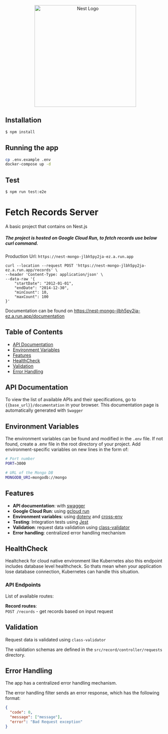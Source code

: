 <p align="center">
  <a href="http://nestjs.com/" target="blank"><img src="https://nestjs.com/img/logo_text.svg" width="320" alt="Nest Logo" /></a>
</p>

## Installation

```bash
$ npm install
```

## Running the app
```bash
cp .env.example .env
docker-compose up -d
```

## Test

```bash
$ npm run test:e2e
```

# Fetch Records Server

A basic project that contains on Nest.js

##### The project is hosted on Google Cloud Run, to fetch records use below curl command.
Production Url: `https://nest-mongo-jlbh5py2ja-ez.a.run.app`

```
curl --location --request POST 'https://nest-mongo-jlbh5py2ja-ez.a.run.app/records' \
--header 'Content-Type: application/json' \
--data-raw '{
    "startDate": "2012-01-01",
    "endDate": "2014-12-30",
    "minCount": 10,
    "maxCount": 100
}'
```
Documentation can be found on https://nest-mongo-jlbh5py2ja-ez.a.run.app/documentation
## Table of Contents

- [API Documentation](#api-documentation)
- [Environment Variables](#environment-variables)
- [Features](#features)
- [HealthCheck](#healthcheck)
- [Validation](#validation)
- [Error Handling](#error-handling)


## API Documentation

To view the list of available APIs and their specifications, go to `{{base_url}}/documentation` in your browser. This documentation page is automatically generated with `Swagger`

## Environment Variables

The environment variables can be found and modified in the `.env` file. If not found, create a .env file in the root directory of your project. Add environment-specific variables on new lines in the form of:

```bash
# Port number
PORT=3000

# URL of the Mongo DB
MONGODB_URI=mongodb://mongo
```


## Features

- **API documentation**: with [swagger](https://github.com/swagger-api/swagger-ui)
- **Google Cloud Run**: using [gcloud run](https://cloud.google.com/run)
- **Environment variables**: using [dotenv](https://github.com/motdotla/dotenv) and [cross-env](https://github.com/kentcdodds/cross-env#readme)
- **Testing**: Integration tests using [Jest](https://jestjs.io)
- **Validation**: request data validation using [class-validator](https://github.com/typestack/class-validator)
- **Error handling**: centralized error handling mechanism

## HealthCheck

Healtcheck for cloud native environment like Kubernetes also this endpoint includes database level healthcheck. So thats mean when your application lose database connection, Kubernetes can handle this situation.

### API Endpoints

List of available routes:

**Record routes**:\
`POST /records` - get records based on input request


## Validation

Request data is validated using `class-validator`

The validation schemas are defined in the `src/record/controller/requests` directory.


## Error Handling

The app has a centralized error handling mechanism.

The error handling filter sends an error response, which has the following format:

```json
{
  "code": 0,
  "message": ["message"],
  "error": "Bad Request exception"
}
```
